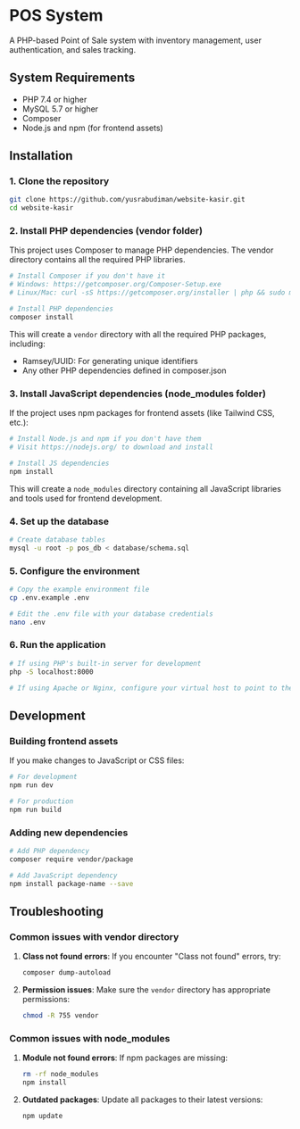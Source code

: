 # POS System

A PHP-based Point of Sale system with inventory management, user authentication, and sales tracking.

## System Requirements

- PHP 7.4 or higher
- MySQL 5.7 or higher
- Composer
- Node.js and npm (for frontend assets)

## Installation

### 1. Clone the repository

```bash
git clone https://github.com/yusrabudiman/website-kasir.git
cd website-kasir
```

### 2. Install PHP dependencies (vendor folder)

This project uses Composer to manage PHP dependencies. The vendor directory contains all the required PHP libraries.

```bash
# Install Composer if you don't have it
# Windows: https://getcomposer.org/Composer-Setup.exe
# Linux/Mac: curl -sS https://getcomposer.org/installer | php && sudo mv composer.phar /usr/local/bin/composer

# Install PHP dependencies
composer install
```

This will create a `vendor` directory with all the required PHP packages, including:
- Ramsey/UUID: For generating unique identifiers
- Any other PHP dependencies defined in composer.json

### 3. Install JavaScript dependencies (node_modules folder)

If the project uses npm packages for frontend assets (like Tailwind CSS, etc.):

```bash
# Install Node.js and npm if you don't have them
# Visit https://nodejs.org/ to download and install

# Install JS dependencies
npm install
```

This will create a `node_modules` directory containing all JavaScript libraries and tools used for frontend development.

### 4. Set up the database

```bash
# Create database tables
mysql -u root -p pos_db < database/schema.sql
```

### 5. Configure the environment

```bash
# Copy the example environment file
cp .env.example .env

# Edit the .env file with your database credentials
nano .env
```

### 6. Run the application

```bash
# If using PHP's built-in server for development
php -S localhost:8000

# If using Apache or Nginx, configure your virtual host to point to the project's root directory
```

## Development

### Building frontend assets

If you make changes to JavaScript or CSS files:

```bash
# For development
npm run dev

# For production
npm run build
```

### Adding new dependencies

```bash
# Add PHP dependency
composer require vendor/package

# Add JavaScript dependency
npm install package-name --save
```

## Troubleshooting

### Common issues with vendor directory

1. **Class not found errors**: If you encounter "Class not found" errors, try:
   ```bash
   composer dump-autoload
   ```

2. **Permission issues**: Make sure the `vendor` directory has appropriate permissions:
   ```bash
   chmod -R 755 vendor
   ```

### Common issues with node_modules

1. **Module not found errors**: If npm packages are missing:
   ```bash
   rm -rf node_modules
   npm install
   ```

2. **Outdated packages**: Update all packages to their latest versions:
   ```bash
   npm update
   ```


